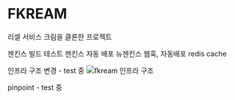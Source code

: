 # FKREAM
리셀 서비스 크림을 클론한 프로젝트

젠킨스 빌드 테스트
젠킨스 자동 배포 
뉴젠킨스 웹훅, 자동배포 
redis cache

인프라 구조 변경 - test 중
![fkream 인프라 구조](https://github.com/f-lab-edu/FKREAM/assets/79684851/d91cdf73-d950-4cfc-b5ab-3a3ad03c12d4)


pinpoint - test 중
